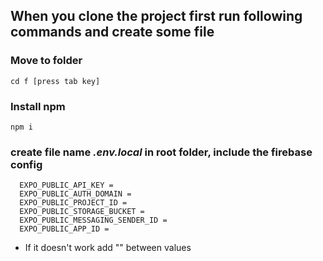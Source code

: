 ## When you clone the project first run following commands and create some file

### Move to folder
```
cd f [press tab key]
```

### Install npm
```
npm i
```

### create file name ***.env.local*** in root folder, include the firebase config
```
  EXPO_PUBLIC_API_KEY = 
  EXPO_PUBLIC_AUTH_DOMAIN = 
  EXPO_PUBLIC_PROJECT_ID = 
  EXPO_PUBLIC_STORAGE_BUCKET = 
  EXPO_PUBLIC_MESSAGING_SENDER_ID = 
  EXPO_PUBLIC_APP_ID = 
```

* If it doesn't work add "" between values
